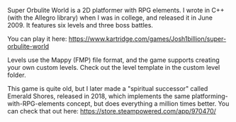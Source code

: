 Super Orbulite World is a 2D platformer with RPG elements.  I wrote in C++ (with the Allegro library) when I was in college, and released it in June 2009.  It features six levels and three boss battles.

You can play it here:
https://www.kartridge.com/games/Josh1billion/super-orbulite-world

Levels use the Mappy (FMP) file format, and the game supports creating your own custom levels.  Check out the level template in the custom level folder.

This game is quite old, but I later made a "spiritual successor" called Emerald Shores, released in 2018, which implements the same platforming-with-RPG-elements concept, but does everything a million times better.  You can check that out here:
https://store.steampowered.com/app/970470/

